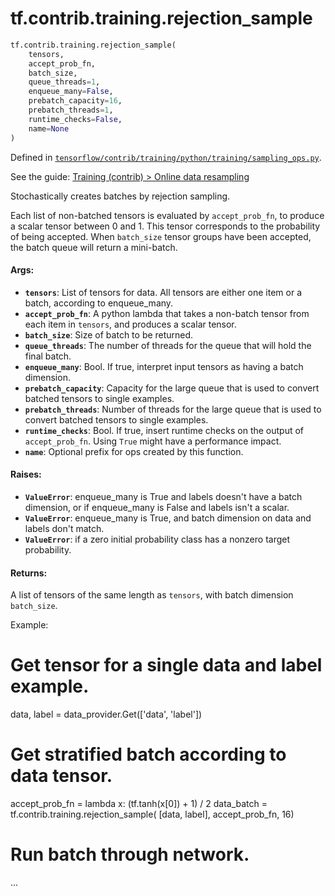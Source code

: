 <div itemscope itemtype="http://developers.google.com/ReferenceObject">
<meta itemprop="name" content="tf.contrib.training.rejection_sample" />
</div>

# tf.contrib.training.rejection_sample

``` python
tf.contrib.training.rejection_sample(
    tensors,
    accept_prob_fn,
    batch_size,
    queue_threads=1,
    enqueue_many=False,
    prebatch_capacity=16,
    prebatch_threads=1,
    runtime_checks=False,
    name=None
)
```



Defined in [`tensorflow/contrib/training/python/training/sampling_ops.py`](https://www.tensorflow.org/code/tensorflow/contrib/training/python/training/sampling_ops.py).

See the guide: [Training (contrib) > Online data resampling](../../../../../api_guides/python/contrib.training.md#Online_data_resampling)

Stochastically creates batches by rejection sampling.

Each list of non-batched tensors is evaluated by `accept_prob_fn`, to produce
a scalar tensor between 0 and 1. This tensor corresponds to the probability of
being accepted. When `batch_size` tensor groups have been accepted, the batch
queue will return a mini-batch.

#### Args:

* <b>`tensors`</b>: List of tensors for data. All tensors are either one item or a
      batch, according to enqueue_many.
* <b>`accept_prob_fn`</b>: A python lambda that takes a non-batch tensor from each
      item in `tensors`, and produces a scalar tensor.
* <b>`batch_size`</b>: Size of batch to be returned.
* <b>`queue_threads`</b>: The number of threads for the queue that will hold the final
    batch.
* <b>`enqueue_many`</b>: Bool. If true, interpret input tensors as having a batch
      dimension.
* <b>`prebatch_capacity`</b>: Capacity for the large queue that is used to convert
    batched tensors to single examples.
* <b>`prebatch_threads`</b>: Number of threads for the large queue that is used to
    convert batched tensors to single examples.
* <b>`runtime_checks`</b>: Bool. If true, insert runtime checks on the output of
      `accept_prob_fn`. Using `True` might have a performance impact.
* <b>`name`</b>: Optional prefix for ops created by this function.

#### Raises:

* <b>`ValueError`</b>: enqueue_many is True and labels doesn't have a batch
      dimension, or if enqueue_many is False and labels isn't a scalar.
* <b>`ValueError`</b>: enqueue_many is True, and batch dimension on data and labels
      don't match.
* <b>`ValueError`</b>: if a zero initial probability class has a nonzero target
      probability.

#### Returns:

  A list of tensors of the same length as `tensors`, with batch dimension
  `batch_size`.

Example:
  # Get tensor for a single data and label example.
  data, label = data_provider.Get(['data', 'label'])

  # Get stratified batch according to data tensor.
  accept_prob_fn = lambda x: (tf.tanh(x[0]) + 1) / 2
  data_batch = tf.contrib.training.rejection_sample(
      [data, label], accept_prob_fn, 16)

  # Run batch through network.
  ...